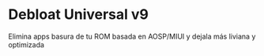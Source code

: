 # Debloat Universal v9

Elimina apps basura de tu ROM basada en AOSP/MIUI y dejala más liviana y optimizada
 
